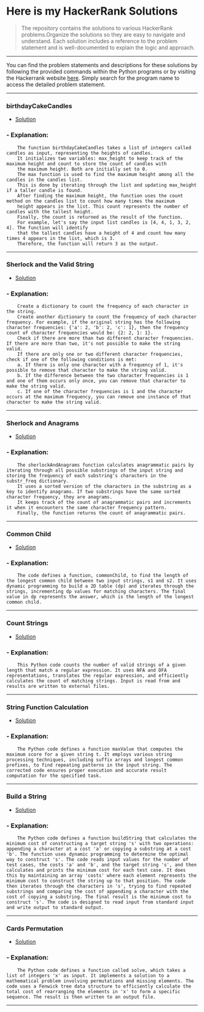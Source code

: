# Here is my HackerRank Solutions

> The repository contains the solutions to various HackerRank problems.Organize the solutions so they are easy to navigate and understand. Each solution includes a reference to the problem statement and is well-documented to explain the logic and approach.

---

You can find the problem statements and descriptions for these solutions by following the provided commands within the Python programs or by visiting the Hackerrank website [here](https://www.hackerrank.com/challenges). Simply search for the program name to access the detailed problem statement.

---

### birthdayCakeCandles

- [Solution](./python/Birthday%20Cake%20Candles.py)

### - Explanation:

        The function birthdayCakeCandles takes a list of integers called candles as input, representing the heights of candles.
        It initializes two variables: max_height to keep track of the maximum height and count to store the count of candles with
        the maximum height. Both are initially set to 0.
        The max function is used to find the maximum height among all the candles in the candles list.
        This is done by iterating through the list and updating max_height if a taller candle is found.
        After finding the maximum height, the function uses the count method on the candles list to count how many times the maximum
        height appears in the list. This count represents the number of candles with the tallest height.
        Finally, the count is returned as the result of the function.
        For example, let's say the input list candles is [4, 4, 1, 3, 2, 4]. The function will identify
        that the tallest candles have a height of 4 and count how many times 4 appears in the list, which is 3.
        Therefore, the function will return 3 as the output.

---

### Sherlock and the Valid String

- [Solution](./python/Sherlock%20and%20the%20Valid%20String.py)

### - Explanation:

        Create a dictionary to count the frequency of each character in the string.
        Create another dictionary to count the frequency of each character frequency. For example, if the original string has the following character frequencies: {'a': 2, 'b': 2, 'c': 1}, then the frequency count of character frequencies would be: {2: 2, 1: 1}.
        Check if there are more than two different character frequencies. If there are more than two, it's not possible to make the string valid.
        If there are only one or two different character frequencies, check if one of the following conditions is met:
        a. If there is only one character with a frequency of 1, it's possible to remove that character to make the string valid.
        b. If the difference between the two character frequencies is 1 and one of them occurs only once, you can remove that character to make the string valid.
        c. If one of the character frequencies is 1 and the character occurs at the maximum frequency, you can remove one instance of that character to make the string valid.

---

### Sherlock and Anagrams

- [Solution](./python/Sherlock%20and%20Anagrams.py)

### - Explanation:

        The sherlockAndAnagrams function calculates anagrammatic pairs by iterating through all possible substrings of the input string and storing the frequency of each substring's characters in the substr_freq dictionary.
        It uses a sorted version of the characters in the substring as a key to identify anagrams. If two substrings have the same sorted character frequency, they are anagrams.
        It keeps track of the count of anagrammatic pairs and increments it when it encounters the same character frequency pattern.
        Finally, the function returns the count of anagrammatic pairs.

---

### Common Child

- [Solution](./python/Common%20Child.py)

### - Explanation:

        The code defines a function, commonChild, to find the length of the longest common child between two input strings, s1 and s2. It uses dynamic programming to build a 2D table (dp) and iterates through the strings, incrementing dp values for matching characters. The final value in dp represents the answer, which is the length of the longest common child.

---

### Count Strings

- [Solution](./python/Count%20Strings.py)

### - Explanation:

        This Python code counts the number of valid strings of a given length that match a regular expression. It uses NFA and DFA representations, translates the regular expression, and efficiently calculates the count of matching strings. Input is read from and results are written to external files.

---

### String Function Calculation

- [Solution](./python/String%20Function%20Calculation.py)

### - Explanation:

        The Python code defines a function maxValue that computes the maximum score for a given string t. It employs various string processing techniques, including suffix arrays and longest common prefixes, to find repeating patterns in the input string. The corrected code ensures proper execution and accurate result computation for the specified task.

---

### Build a String

- [Solution](./python/Build%20a%20String.py)

### - Explanation:

        The Python code defines a function buildString that calculates the minimum cost of constructing a target string 's' with two operations: appending a character at a cost 'a' or copying a substring at a cost 'b'. The function uses dynamic programming to determine the optimal way to construct 's'. The code reads input values for the number of test cases, the costs 'a' and 'b', and the target string 's', and then calculates and prints the minimum cost for each test case. It does this by maintaining an array 'costs' where each element represents the minimum cost to construct the string up to that position. The code then iterates through the characters in 's', trying to find repeated substrings and comparing the cost of appending a character with the cost of copying a substring. The final result is the minimum cost to construct 's'. The code is designed to read input from standard input and write output to standard output.

---

### Cards Permutation

- [Solution](./python/Cards%20Permutation.py)

### - Explanation:

        The Python code defines a function called solve, which takes a list of integers 'x' as input. It implements a solution to a mathematical problem involving permutations and missing elements. The code uses a Fenwick tree data structure to efficiently calculate the total cost of rearranging the elements in 'x' to form a specific sequence. The result is then written to an output file.

---